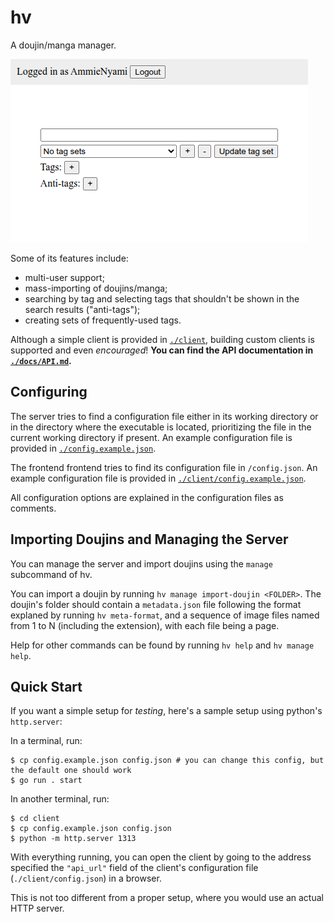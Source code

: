 # hv

A doujin/manga manager.

![](./assets/screenshot.png)

Some of its features include:

- multi-user support;
- mass-importing of doujins/manga;
- searching by tag and selecting tags that shouldn't be shown in the search results ("anti-tags");
- creating sets of frequently-used tags.

Although a simple client is provided in [`./client`](./client), building custom clients is supported and even *encouraged*! **You can find the API documentation in [`./docs/API.md`](./docs/API.md).**

## Configuring

The server tries to find a configuration file either in its working directory or in the directory where the executable is located, prioritizing the file in the current working directory if present. An example configuration file is provided in [`./config.example.json`](./config.example.json).

The frontend frontend tries to find its configuration file in `/config.json`. An example configuration file is provided in [`./client/config.example.json`](./client/config.example.json).

All configuration options are explained in the configuration files as comments.

## Importing Doujins and Managing the Server

You can manage the server and import doujins using the `manage` subcommand of hv.

You can import a doujin by running `hv manage import-doujin <FOLDER>`. The doujin's folder should contain a `metadata.json` file following the format explaned by running `hv meta-format`, and a sequence of image files named from 1 to N (including the extension), with each file being a page.

Help for other commands can be found by running `hv help` and `hv manage help`.

## Quick Start

If you want a simple setup for *testing*, here's a sample setup using python's `http.server`:

In a terminal, run:

```console
$ cp config.example.json config.json # you can change this config, but the default one should work
$ go run . start
```

In another terminal, run:

```console
$ cd client
$ cp config.example.json config.json
$ python -m http.server 1313
```

With everything running, you can open the client by going to the address specified the `"api_url"` field of the client's configuration file (`./client/config.json`) in a browser.

This is not too different from a proper setup, where you would use an actual HTTP server.
